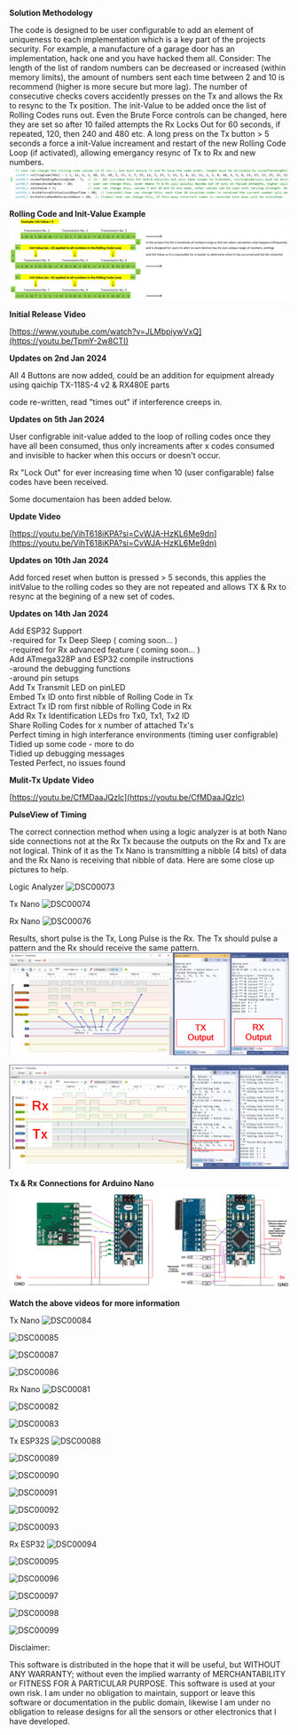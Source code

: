 **Solution Methodology**

The code is designed to be user configurable to add an element of uniqueness to each implementation which is a key part of the projects security. For example, a manufacture of a garage door has an implementation, hack one and you have hacked them all. 
Consider: The length of the list of random numbers can be decreased or increased (within memory limits), the amount of numbers sent each time between 2 and 10 is recommend (higher is more secure but more lag). The number of consecutive checks covers accidently presses on the Tx and allows the Rx to resync to the Tx position. The init-Value to be added once the list of Rolling Codes runs out. Even the Brute Force controls can be changed, here they are set so after 10 failed attempts the Rx Locks Out for 60 seconds, if repeated, 120, then 240 and 480 etc. A long press on the Tx button > 5 seconds a force a init-Value increament and restart of the new Rolling Code Loop (if activated), allowing emergancy resync of Tx to Rx and new numbers.
![User Configrable Settings](https://github.com/bionicbone/433mhz_Rolling_Code/blob/main/User%20Configrable%20Settings.png)

**Rolling Code and Init-Value Example**
![Rolling Code and Init-Value Example](https://github.com/bionicbone/433mhz_Rolling_Code/blob/main/Rolling%20Code%20and%20Init-Value%20Example.png)


**Initial Release Video**

[https://www.youtube.com/watch?v=JLMbpiywVxQ](https://youtu.be/TpmY-2w8CTI)

**Updates on 2nd Jan 2024**

All 4 Buttons are now added, could be an addition for equipment already using qaichip TX-118S-4 v2 & RX480E parts

code re-written, read "times out" if interference creeps in.

**Updates on 5th Jan 2024** 

User configrable init-value added to the loop of rolling codes once they have all been consumed, thus only increaments after x codes consumed and invisible to hacker when this occurs or doesn't occur. 

Rx "Lock Out" for ever increasing time when 10 (user configarable) false codes have been received.

Some documentaion has been added below.

**Update Video**

[https://youtu.be/VihT618iKPA?si=CvWJA-HzKL6Me9dn](https://youtu.be/VihT618iKPA?si=CvWJA-HzKL6Me9dn)

**Updates on 10th Jan 2024**

Add forced reset when button is pressed > 5 seconds, this applies the initValue to the rolling codes so they are not repeated and allows TX & Rx to resync at the begining of a new set of codes.

**Updates on 14th Jan 2024**

Add ESP32 Support  
-required for Tx Deep Sleep ( coming soon... )  
-required for Rx advanced feature ( coming soon... )  
Add ATmega328P and ESP32 compile instructions  
-around the debugging functions  
-around pin setups  
Add Tx Transmit LED on pinLED  
Embed Tx ID onto first nibble of Rolling Code in Tx  
Extract Tx ID rom first nibble of Rolling Code in Rx  
Add Rx Tx Identification LEDs fro Tx0, Tx1, Tx2 ID  
Share Rolling Codes for x number of attached Tx's  
Perfect timing in high interferance environments (timing user configrable)  
Tidied up some code - more to do  
Tidied up debugging messages  
Tested Perfect, no issues found

**Mulit-Tx Update Video**

[https://youtu.be/CfMDaaJQzlc](https://youtu.be/CfMDaaJQzlc)

**PulseView of Timing**

The correct connection method when using a logic analyzer is at both Nano side connections not at the Rx Tx because the outputs on the Rx and Tx are not logical. Think of it as the Tx Nano is transmitting a nibble (4 bits) of data and the Rx Nano is receiving that nibble of data. Here are some close up pictures to help.

Logic Analyzer
![DSC00073](https://github.com/bionicbone/433mhz_Rolling_Code/assets/7845867/5f58b94e-5015-4e45-8481-3c4371b61772)

Tx Nano
![DSC00074](https://github.com/bionicbone/433mhz_Rolling_Code/assets/7845867/4a711066-c10e-4a55-b3d6-95a00ff8540a)

Rx Nano
![DSC00076](https://github.com/bionicbone/433mhz_Rolling_Code/assets/7845867/079acf95-4e34-4057-9b5d-7d913e13cf4e)

Results, short pulse is the Tx, Long Pulse is the Rx. The Tx should pulse a pattern and the Rx should receive the same pattern.
![PulseView1](https://github.com/bionicbone/433mhz_Rolling_Code/blob/main/PulseView%20(RX480%20Output%20Pins).png)

![PulseView2](https://github.com/bionicbone/433mhz_Rolling_Code/blob/main/PulseView%20(Tx%20Rx%20Timing).png)

**Tx & Rx Connections for Arduino Nano**
![Nano TX Rx Connections](https://github.com/bionicbone/433mhz_Rolling_Code/blob/main/Nano%20Tx%20Rx%20Connections.png)

**Watch the above videos for more information**

Tx Nano
![DSC00084](https://github.com/bionicbone/433mhz_Rolling_Code/assets/7845867/8c3b369c-008a-4d64-9549-cf2db4eaaa40)

![DSC00085](https://github.com/bionicbone/433mhz_Rolling_Code/assets/7845867/4e7ff7af-a664-4805-9a6a-3a887bf1698e)

![DSC00087](https://github.com/bionicbone/433mhz_Rolling_Code/assets/7845867/78143535-a7f3-4c08-882b-8b96a292f79c)

![DSC00086](https://github.com/bionicbone/433mhz_Rolling_Code/assets/7845867/64bff07f-60d4-42f4-8239-1040f59840a8)

Rx Nano
![DSC00081](https://github.com/bionicbone/433mhz_Rolling_Code/assets/7845867/7a4ddcb5-e1f7-47b9-9360-e9f12c40baed)

![DSC00082](https://github.com/bionicbone/433mhz_Rolling_Code/assets/7845867/05e247a5-adff-43fc-a4f4-85e4eff011bb)

![DSC00083](https://github.com/bionicbone/433mhz_Rolling_Code/assets/7845867/1cabe503-e7e5-49e9-89c4-14c02838744b)

Tx ESP32S
![DSC00088](https://github.com/bionicbone/433mhz_Rolling_Code/assets/7845867/90471e75-18bc-4dcc-b14b-36287cf97699)

![DSC00089](https://github.com/bionicbone/433mhz_Rolling_Code/assets/7845867/5c868292-2191-4588-93f9-5d7f4a2518fc)

![DSC00090](https://github.com/bionicbone/433mhz_Rolling_Code/assets/7845867/b0b2030f-b9c5-4d89-bde2-ab35de4876c3)

![DSC00091](https://github.com/bionicbone/433mhz_Rolling_Code/assets/7845867/feeb637a-3dc8-4862-ba9d-9524abce5e2a)

![DSC00092](https://github.com/bionicbone/433mhz_Rolling_Code/assets/7845867/1b9d0faf-afe4-4088-a540-7691293f6f98)

![DSC00093](https://github.com/bionicbone/433mhz_Rolling_Code/assets/7845867/354788cb-a193-4cef-b115-c9e7e62e76bf)

Rx ESP32
![DSC00094](https://github.com/bionicbone/433mhz_Rolling_Code/assets/7845867/30f422ed-bda6-4436-bd3a-219453a39c78)

![DSC00095](https://github.com/bionicbone/433mhz_Rolling_Code/assets/7845867/1e3ba498-e4b5-4f17-bbad-685f01d04a20)

![DSC00096](https://github.com/bionicbone/433mhz_Rolling_Code/assets/7845867/badee17d-245e-4c25-999b-01e3647cf4de)

![DSC00097](https://github.com/bionicbone/433mhz_Rolling_Code/assets/7845867/fbcbe548-0877-47e7-b5f8-e120f2a79131)

![DSC00098](https://github.com/bionicbone/433mhz_Rolling_Code/assets/7845867/006d2af5-92c8-4c33-92c7-c574dffa18bb)

![DSC00099](https://github.com/bionicbone/433mhz_Rolling_Code/assets/7845867/e83eea62-5dd5-49f2-a5d6-9fcff2da095d)


Disclaimer:

This software is distributed in the hope that it will be useful, but WITHOUT ANY WARRANTY; without even the implied warranty of MERCHANTABILITY or FITNESS FOR A PARTICULAR PURPOSE. This software is used at your own risk. I am under no obligation to maintain, support or leave this software or documentation in the public domain, likewise I am under no obligation to release designs for all the sensors or other electronics that I have developed.
